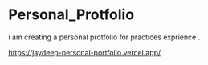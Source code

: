 # Personal_Protfolio
i am creating a personal protfolio for practices exprience .


https://jaydeep-personal-portfolio.vercel.app/
